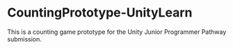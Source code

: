 # CountingPrototype-UnityLearn
This is a counting game prototype for the Unity Junior Programmer Pathway submission.
